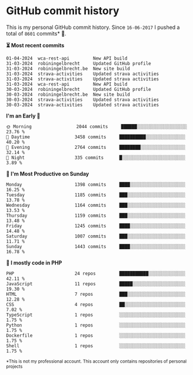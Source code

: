 # GitHub commit history
This is my personal GitHub commit history. Since <!--START_SECTION:first-commit-date-->`16-06-2017`<!--END_SECTION:first-commit-date--> I pushed a total of <!--START_SECTION:total-commit-count-->`8601`<!--END_SECTION:total-commit-count--> commits* 🎉.

<!--START_SECTION:most-recent-commits-->
**⏳ Most recent commits**
                                        
```text
01-04-2024  wca-rest-api         New API build
31-03-2024  robiningelbrecht     Updated GitHub profile
31-03-2024  robiningelbrecht.be  New site build
31-03-2024  strava-activities    Updated strava activities
31-03-2024  strava-activities    Updated strava activities
31-03-2024  wca-rest-api         New API build
30-03-2024  robiningelbrecht     Updated GitHub profile
30-03-2024  robiningelbrecht.be  New site build
30-03-2024  strava-activities    Updated strava activities
30-03-2024  strava-activities    Updated strava activities
```
<!--END_SECTION:most-recent-commits-->  

<!--START_SECTION:commits-per-day-time-->
**I&#039;m an Early 🐤**

```text
🌞 Morning                 2044 commits     ██████░░░░░░░░░░░░░░░░░░░   23.76 %
🌆 Daytime                 3458 commits     ██████████░░░░░░░░░░░░░░░   40.20 %
🌃 Evening                 2764 commits     ████████░░░░░░░░░░░░░░░░░   32.14 %
🌙 Night                   335 commits      █░░░░░░░░░░░░░░░░░░░░░░░░   3.89 %
```
<!--END_SECTION:commits-per-day-time-->  

<!--START_SECTION:commits-per-weekday-->
**📅 I&#039;m Most Productive on Sunday**

```text
Monday                    1398 commits     ████░░░░░░░░░░░░░░░░░░░░░   16.25 %
Tuesday                   1185 commits     ███░░░░░░░░░░░░░░░░░░░░░░   13.78 %
Wednesday                 1164 commits     ███░░░░░░░░░░░░░░░░░░░░░░   13.53 %
Thursday                  1159 commits     ███░░░░░░░░░░░░░░░░░░░░░░   13.48 %
Friday                    1245 commits     ████░░░░░░░░░░░░░░░░░░░░░   14.48 %
Saturday                  1007 commits     ███░░░░░░░░░░░░░░░░░░░░░░   11.71 %
Sunday                    1443 commits     ████░░░░░░░░░░░░░░░░░░░░░   16.78 %
```
<!--END_SECTION:commits-per-weekday-->  

<!--START_SECTION:repos-per-language-->
**💬 I mostly code in PHP**

```text
PHP                       24 repos         ███████████░░░░░░░░░░░░░░   42.11 %
JavaScript                11 repos         █████░░░░░░░░░░░░░░░░░░░░   19.30 %
HTML                      7 repos          ███░░░░░░░░░░░░░░░░░░░░░░   12.28 %
CSS                       4 repos          ██░░░░░░░░░░░░░░░░░░░░░░░   7.02 %
TypeScript                1 repos          ░░░░░░░░░░░░░░░░░░░░░░░░░   1.75 %
Python                    1 repos          ░░░░░░░░░░░░░░░░░░░░░░░░░   1.75 %
Dockerfile                1 repos          ░░░░░░░░░░░░░░░░░░░░░░░░░   1.75 %
Shell                     1 repos          ░░░░░░░░░░░░░░░░░░░░░░░░░   1.75 %
```
<!--END_SECTION:repos-per-language-->  

<sub>*This is not my professional account. This account only contains repositories of personal projects</sub>
